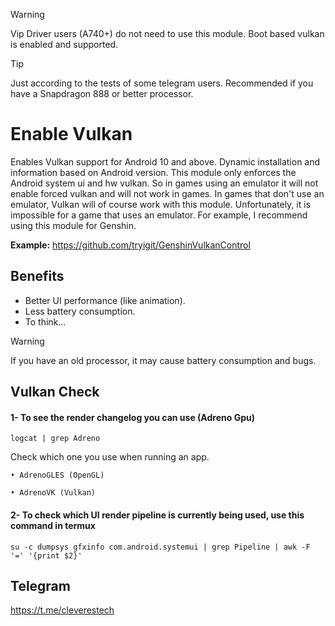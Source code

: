 > [!WARNING]
> Vip Driver users (A740+) do not need to use this module. Boot based vulkan is enabled and supported.

> [!TIP]
> Just according to the tests of some telegram users. Recommended if you have a Snapdragon 888 or better processor.

# Enable Vulkan
Enables Vulkan support for Android 10 and above. Dynamic installation and information based on Android version. This module only enforces the Android system ui and hw vulkan. So in games using an emulator it will not enable forced vulkan and will not work in games. In games that don't use an emulator, Vulkan will of course work with this module. Unfortunately, it is impossible for a game that uses an emulator. For example, I recommend using this module for Genshin.

**Example:** https://github.com/tryigit/GenshinVulkanControl

## Benefits
+ Better UI performance (like animation).
+ Less battery consumption.
+ To think...

> [!WARNING]
> If you have an old processor, it may cause battery consumption and bugs.

## Vulkan Check

#### 1- To see the render changelog you can use (Adreno Gpu)

```
logcat | grep Adreno
```

Check which one you use when running an app.

`• AdrenoGLES (OpenGL)`

`• AdrenoVK (Vulkan)`

#### 2- To check which UI render pipeline is currently being used, use this command in termux

```
su -c dumpsys gfxinfo com.android.systemui | grep Pipeline | awk -F '=' '{print $2}'
```

## Telegram
https://t.me/cleverestech